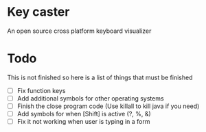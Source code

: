 # Key caster
An open source cross platform keyboard visualizer

# Todo
This is not finished so here is a list of things that must be finished
- [ ] Fix function keys
- [ ] Add additional symbols for other operating systems
- [ ] Finish the close program code (Use killall to kill java if you need)
- [ ] Add symbols for when [Shift] is active (?, %, &)
- [ ] Fix it not working when user is typing in a form